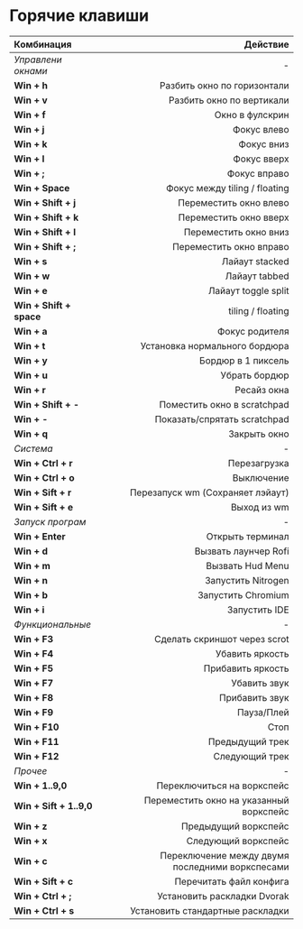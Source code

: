 # Горячие клавиши

| Комбинация           | Действие |
|:-------------------- | ---------:|
| *Управлени окнами*   |-|
| **Win + h**          | Разбить окно по горизонтали |
| **Win + v**          | Разбить окно по вертикали |
| **Win + f**          | Окно в фулскрин |
| **Win + j**          | Фокус влево |
| **Win + k**          | Фокус вниз |
| **Win + l**          | Фокус вверх |
| **Win + ;**          | Фокус вправо |
| **Win + Space**      | Фокус между tiling / floating |
| **Win + Shift + j**  | Переместить окно влево |
| **Win + Shift + k**  | Переместить окно вверх |
| **Win + Shift + l**  | Переместить окно вниз |
| **Win + Shift + ;**  | Переместить окно вправо |
| **Win + s**          | Лайаут stacked |
| **Win + w**          | Лайаут tabbed |
| **Win + e**          | Лайаут toggle split |
| **Win + Shift + space** | tiling / floating |
| **Win + a**          | Фокус родителя |
| **Win + t**          | Установка нормального бордюра |
| **Win + y**          | Бордюр в 1 пиксель |
| **Win + u**          | Убрать бордюр |
| **Win + r**          | Ресайз окна |
| **Win + Shift + -**  | Поместить окно в scratchpad |
| **Win + -**          | Показать/спрятать scratchpad |
| **Win + q**          | Закрыть окно |
| *Система*            |-|
| **Win + Ctrl + r**   | Перезагрузка |
| **Win + Ctrl + o**   | Выключение |
| **Win + Sift + r**   | Перезапуск wm (Сохраняет лэйаут) |
| **Win + Sift + e**   | Выход из wm |
| *Запуск програм*     |-|
| **Win + Enter**      | Открыть терминал |
| **Win + d**          | Вызвать лаунчер Rofi |
| **Win + m**          | Вызвать Hud Menu |
| **Win + n**          | Запустить Nitrogen |
| **Win + b**          | Запустить Chromium |
| **Win + i**          | Запустить IDE |
| *Функциональные*     |-|
| **Win + F3**         | Сделать скриншот через scrot |
| **Win + F4**         | Убавить яркость |
| **Win + F5**         | Прибавить яркость |
| **Win + F7**         | Убавить звук |
| **Win + F8**         | Прибавить звук |
| **Win + F9**         | Пауза/Плей |
| **Win + F10**        | Стоп |
| **Win + F11**        | Предыдущий трек |
| **Win + F12**        | Следующий трек |
| *Прочее*             |-|
| **Win + 1..9,0**     | Переключиться на воркспейс |
| **Win + Sift + 1..9,0**| Переместить окно на указанный воркспейс |
| **Win + z**          | Предыдущий воркспейс |
| **Win + x**          | Следующий воркспейс |
| **Win + c**          | Переключение между двумя последними воркспесами |
| **Win + Sift + с**   | Перечитать файл конфига |
| **Win + Ctrl + ;**   | Установить раскладки Dvorak |
| **Win + Ctrl + s**   | Установить стандартные раскладки|
